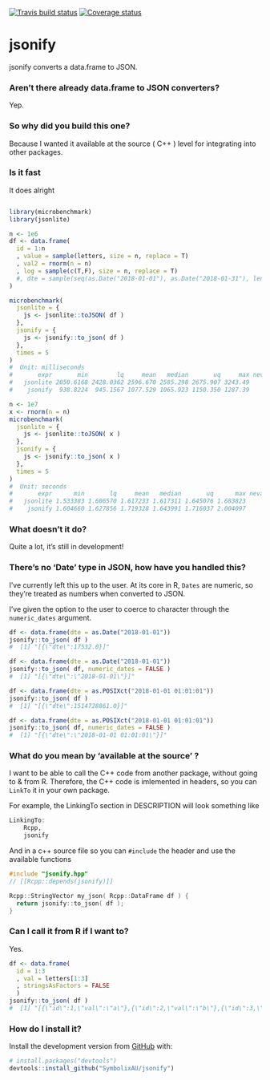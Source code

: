 
[![Travis build
status](https://travis-ci.org/SymbolixAU/jsonify.svg?branch=master)](https://travis-ci.org/SymbolixAU/jsonify)
[![Coverage
status](https://codecov.io/gh/SymbolixAU/jsonify/branch/master/graph/badge.svg)](https://codecov.io/github/SymbolixAU/jsonify?branch=master)

# jsonify

jsonify converts a data.frame to JSON.

### Aren’t there already data.frame to JSON converters?

Yep.

### So why did you build this one?

Because I wanted it available at the source ( C++ ) level for
integrating into other packages.

### Is it fast

It does alright

``` r

library(microbenchmark)
library(jsonlite)

n <- 1e6
df <- data.frame(
  id = 1:n
  , value = sample(letters, size = n, replace = T)
  , val2 = rnorm(n = n)
  , log = sample(c(T,F), size = n, replace = T)
  #, dte = sample(seq(as.Date("2018-01-01"), as.Date("2018-01-31"), length.out = n), size = n, replace = T)
)

microbenchmark(
  jsonlite = {
    js <- jsonlite::toJSON( df )
  },
  jsonify = {
    js <- jsonify::to_json( df )
  },
  times = 5
)
#  Unit: milliseconds
#       expr       min        lq     mean   median       uq     max neval
#   jsonlite 2050.6168 2428.0362 2596.670 2585.298 2675.907 3243.49     5
#    jsonify  938.8224  945.1567 1077.529 1065.923 1150.350 1287.39     5

n <- 1e7
x <- rnorm(n = n)
microbenchmark(
  jsonlite = {
    js <- jsonlite::toJSON( x )
  },
  jsonify = {
    js <- jsonify::to_json( x )
  },
  times = 5
)
#  Unit: seconds
#       expr      min       lq     mean   median       uq      max neval
#   jsonlite 1.533383 1.606570 1.617233 1.617311 1.645076 1.683823     5
#    jsonify 1.604660 1.627856 1.719328 1.643991 1.716037 2.004097     5
```

### What doesn’t it do?

Quite a lot, it’s still in development\!

### There’s no ‘Date’ type in JSON, how have you handled this?

I’ve currently left this up to the user. At its core in R, `Dates` are
numeric, so they’re treated as numbers when converted to JSON.

I’ve given the option to the user to coerce to character through the
`numeric_dates` argument.

``` r
df <- data.frame(dte = as.Date("2018-01-01"))
jsonify::to_json( df )
#  [1] "[{\"dte\":17532.0}]"

df <- data.frame(dte = as.Date("2018-01-01"))
jsonify::to_json( df, numeric_dates = FALSE )
#  [1] "[{\"dte\":\"2018-01-01\"}]"

df <- data.frame(dte = as.POSIXct("2018-01-01 01:01:01"))
jsonify::to_json( df )
#  [1] "[{\"dte\":1514728861.0}]"

df <- data.frame(dte = as.POSIXct("2018-01-01 01:01:01"))
jsonify::to_json( df, numeric_dates = FALSE )
#  [1] "[{\"dte\":\"2018-01-01 01:01:01\"}]"
```

### What do you mean by ‘available at the source’ ?

I want to be able to call the C++ code from another package, without
going to & from R. Therefore, the C++ code is imlemented in headers, so
you can `LinkTo` it in your own package.

For example, the LinkingTo section in DESCRIPTION will look something
like

``` r
LinkingTo: 
    Rcpp,
    jsonify
```

And in a c++ source file so you can `#include` the header and use the
available functions

``` cpp
#include "jsonify.hpp"
// [[Rcpp::depends(jsonify)]]

Rcpp::StringVector my_json( Rcpp::DataFrame df ) {
  return jsonify::to_json( df );
}
```

### Can I call it from R if I want to?

Yes.

``` r
df <- data.frame(
  id = 1:3
  , val = letters[1:3]
  , stringsAsFactors = FALSE 
  )
jsonify::to_json( df )
#  [1] "[{\"id\":1,\"val\":\"a\"},{\"id\":2,\"val\":\"b\"},{\"id\":3,\"val\":\"c\"}]"
```

### How do I install it?

Install the development version from [GitHub](https://github.com/) with:

``` r
# install.packages("devtools")
devtools::install_github("SymbolixAU/jsonify")
```
